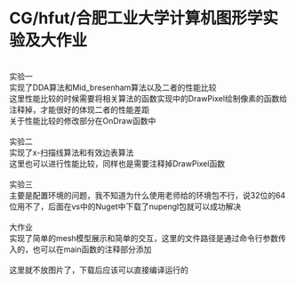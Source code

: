 # CG/hfut/合肥工业大学计算机图形学实验及大作业
<br>实验一
<br>实现了DDA算法和Mid_bresenham算法以及二者的性能比较
<br>这里性能比较的时候需要将相关算法的函数实现中的DrawPixel绘制像素的函数给注释掉，才能很好的体现二者的性能差距
<br>关于性能比较的修改部分在OnDraw函数中
<br>
<br>实验二
<br>实现了x-扫描线算法和有效边表算法
<br>这里也可以进行性能比较，同样也是需要注释掉DrawPixel函数
<br>
<br>实验三
<br>主要是配置环境的问题，我不知道为什么使用老师给的环境包不行，说32位的64位用不了，后面在vs中的Nuget中下载了nupengl包就可以成功解决
<br>
<br>大作业
<br>实现了简单的mesh模型展示和简单的交互，这里的文件路径是通过命令行参数传入的，也可以在main函数的注释部分添加
<br>
<br>这里就不放图片了，下载后应该可以直接编译运行的
<br>
<br>
<br>
<br>
<br>
<br>
